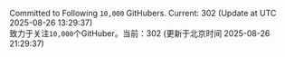 Committed to Following `10,000` GitHubers. Current: <!-- FOLLOWING_COUNT -->302<!-- FOLLOWING_COUNT --> (Update at UTC <!-- LAST_UPDATED -->2025-08-26 13:29:37<!-- LAST_UPDATED -->)<br>
致力于关注`10,000`个GitHuber。当前：<!-- FOLLOWING_COUNT -->302<!-- FOLLOWING_COUNT --> (更新于北京时间 <!-- LAST_UPDATED_CST -->2025-08-26 21:29:37<!-- LAST_UPDATED_CST -->)
